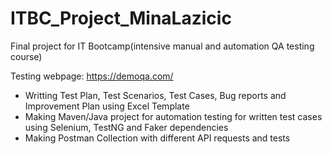 # ITBC_Project_MinaLazicic
Final project for IT Bootcamp(intensive manual and automation QA testing course)

Testing webpage: https://demoqa.com/
- Writting Test Plan, Test Scenarios, Test Cases, Bug reports and Improvement Plan using Excel Template
- Making Maven/Java project for automation testing for written test cases using Selenium, TestNG and Faker dependencies
- Making Postman Collection with different API requests and tests



